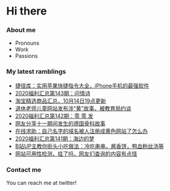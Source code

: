 # Hi there 

### About me
- Pronouns
- Work
- Passions 

### My latest ramblings
<!-- BLOGPOSTS:START -->
- [捷径库：实用苹果快捷指令大全，iPhone手机的最强软件](https://fuliba2020.net/jiejingku.html)
- [2020福利汇总第143期：问情诗](https://fuliba2020.net/2020143.html)
- [淘宝精选商品汇总，10月14日19点更新](https://fuliba2020.net/99.html)
- [退休老师儿童网站发布涉“黄”故事，被教育局约谈](https://fuliba2020.net/shenhuagushi.html)
- [2020福利汇总第142期：零 零 发](https://fuliba2020.net/2020142.html)
- [网友分享十一期间发生的德国骨科故事](https://fuliba2020.net/dggk.html)
- [在线求助：自己名字的域名被人注册成黄色网站了怎么办](https://fuliba2020.net/liulicheng.html)
- [2020福利汇总第141期：海边的梦](https://fuliba2020.net/2020141.html)
- [B站UP主教你街头小吃做法：冷吃串串，酱香饼，鸭血粉丝汤等](https://fuliba2020.net/pingping.html)
- [网站可用性检测，挂了吗，网友们查询的内容有点怪](https://fuliba2020.net/gualemang.html)
<!-- BLOGPOSTS:END -->

### Contact me
You can reach me at twitter!
